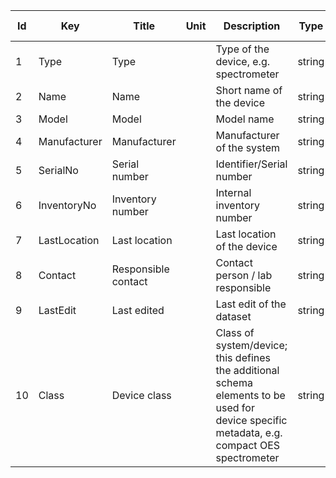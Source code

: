|Id|Key|Title|Unit|Description|Type|Occ|Allowed values|
|-|-|-|-|-|-|-|-|
|1|Type|Type||Type of the device, e.g. spectrometer|string|1||
|2|Name|Name||Short name of the device|string|1||
|3|Model|Model||Model name|string|1||
|4|Manufacturer|Manufacturer||Manufacturer of the system|string|1||
|5|SerialNo|Serial number||Identifier/Serial number|string|1||
|6|InventoryNo|Inventory number||Internal inventory number|string|0||
|7|LastLocation|Last location||Last location of the device|string|0||
|8|Contact|Responsible contact||Contact person / lab responsible|string|0||
|9|LastEdit|Last edited||Last edit of the dataset|string|0||
|10|Class|Device class||Class of system/device; this defines the additional schema elements to be used for device specific metadata, e.g. compact OES spectrometer|string|1||
